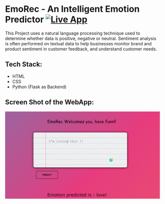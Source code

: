 # EmoRec - An Intelligent Emotion Predictor [![Live App](https://img.shields.io/badge/Live-App-brightgreen.svg)](https://emotion-predictor-app.onrender.com)

This Project uses a natural language processing technique used to determine whether data is positive, negative or neutral. Sentiment analysis is often performed on textual data to help businesses monitor brand and product sentiment in customer feedback, and understand customer needs.

## Tech Stack:
* HTML
* CSS
* Python (Flask as Backend)

## Screen Shot of the WebApp:
![Screenshot of EmoRec](Images/Glipse_EmoRec.png)

